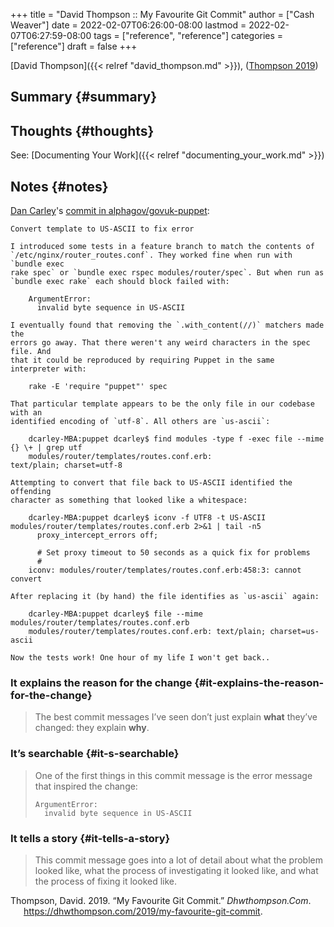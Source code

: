 +++
title = "David Thompson :: My Favourite Git Commit"
author = ["Cash Weaver"]
date = 2022-02-07T06:26:00-08:00
lastmod = 2022-02-07T06:27:59-08:00
tags = ["reference", "reference"]
categories = ["reference"]
draft = false
+++

[David Thompson]({{< relref "david_thompson.md" >}}), (<a href="#citeproc_bib_item_1">Thompson 2019</a>)


## Summary {#summary}


## Thoughts {#thoughts}

See: [Documenting Your Work]({{< relref "documenting_your_work.md" >}})


## Notes {#notes}

[Dan Carley](https://github.com/dcarley)'s [commit in alphagov/govuk-puppet](https://github.com/alphagov/govuk-puppet/commit/63b36f93bf75a848e2125008aa1e880c5861cf46):

```nil
Convert template to US-ASCII to fix error

I introduced some tests in a feature branch to match the contents of
`/etc/nginx/router_routes.conf`. They worked fine when run with `bundle exec
rake spec` or `bundle exec rspec modules/router/spec`. But when run as
`bundle exec rake` each should block failed with:

    ArgumentError:
      invalid byte sequence in US-ASCII

I eventually found that removing the `.with_content(//)` matchers made the
errors go away. That there weren't any weird characters in the spec file. And
that it could be reproduced by requiring Puppet in the same interpreter with:

    rake -E 'require "puppet"' spec

That particular template appears to be the only file in our codebase with an
identified encoding of `utf-8`. All others are `us-ascii`:

    dcarley-MBA:puppet dcarley$ find modules -type f -exec file --mime {} \+ | grep utf
    modules/router/templates/routes.conf.erb:                                         text/plain; charset=utf-8

Attempting to convert that file back to US-ASCII identified the offending
character as something that looked like a whitespace:

    dcarley-MBA:puppet dcarley$ iconv -f UTF8 -t US-ASCII modules/router/templates/routes.conf.erb 2>&1 | tail -n5
      proxy_intercept_errors off;

      # Set proxy timeout to 50 seconds as a quick fix for problems
      #
    iconv: modules/router/templates/routes.conf.erb:458:3: cannot convert

After replacing it (by hand) the file identifies as `us-ascii` again:

    dcarley-MBA:puppet dcarley$ file --mime modules/router/templates/routes.conf.erb
    modules/router/templates/routes.conf.erb: text/plain; charset=us-ascii

Now the tests work! One hour of my life I won't get back..
```


### It explains the reason for the change {#it-explains-the-reason-for-the-change}

> The best commit messages I’ve seen don’t just explain **what** they’ve changed: they explain **why**.


### It’s searchable {#it-s-searchable}

> One of the first things in this commit message is the error message that inspired the change:
>
> ```nil
> ArgumentError:
>   invalid byte sequence in US-ASCII
> ```


### It tells a story {#it-tells-a-story}

> This commit message goes into a lot of detail about what the problem looked like, what the process of investigating it looked like, and what the process of fixing it looked like.

<style>.csl-entry{text-indent: -1.5em; margin-left: 1.5em;}</style><div class="csl-bib-body">
  <div class="csl-entry"><a id="citeproc_bib_item_1"></a>Thompson, David. 2019. “My Favourite Git Commit.” <i>Dhwthompson.Com</i>. <a href="https://dhwthompson.com/2019/my-favourite-git-commit">https://dhwthompson.com/2019/my-favourite-git-commit</a>.</div>
</div>
